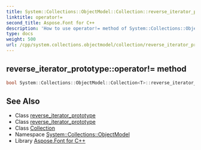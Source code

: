 ```yaml
---
title: System::Collections::ObjectModel::Collection::reverse_iterator_prototype::operator!= method
linktitle: operator!=
second_title: Aspose.Font for C++
description: 'How to use operator!= method of System::Collections::ObjectModel::Collection::reverse_iterator_prototype class in C++.'
type: docs
weight: 500
url: /cpp/system.collections.objectmodel/collection/reverse_iterator_prototype/operator!=/
---
```

## reverse_iterator_prototype::operator!= method




```cpp
bool System::Collections::ObjectModel::Collection<T>::reverse_iterator_prototype<U>::operator!=(const reverse_iterator_prototype &it) const
```

## See Also

* Class [reverse_iterator_prototype](../)
* Class [reverse_iterator_prototype](../)
* Class [Collection](../../)
* Namespace [System::Collections::ObjectModel](../../../)
* Library [Aspose.Font for C++](../../../../)
